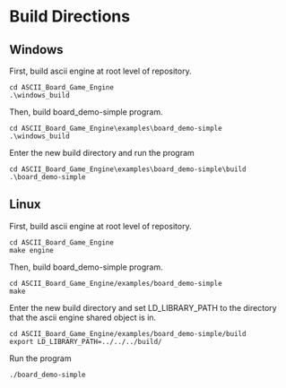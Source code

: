 # Build Directions

## Windows

First, build ascii engine at root level of repository.
```
cd ASCII_Board_Game_Engine
.\windows_build
```

Then, build board_demo-simple program.
```
cd ASCII_Board_Game_Engine\examples\board_demo-simple
.\windows_build
```

Enter the new build directory and run the program
```
cd ASCII_Board_Game_Engine\examples\board_demo-simple\build
.\board_demo-simple
```

## Linux

First, build ascii engine at root level of repository.
```
cd ASCII_Board_Game_Engine
make engine
```

Then, build board_demo-simple program.
```
cd ASCII_Board_Game_Engine/examples/board_demo-simple
make
```

Enter the new build directory and set LD_LIBRARY_PATH to the directory that the ascii engine shared object is in.
```
cd ASCII_Board_Game_Engine/examples/board_demo-simple/build
export LD_LIBRARY_PATH=../../../build/
```

Run the program
```
./board_demo-simple
```